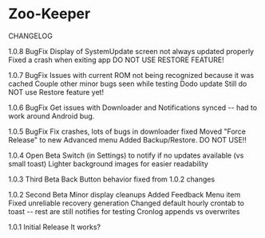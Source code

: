 # Zoo-Keeper
CHANGELOG

1.0.8 BugFix
	Display of SystemUpdate screen not always updated properly
	Fixed a crash when exiting app
	DO NOT USE RESTORE FEATURE!

1.0.7 BugFix
	Issues with current ROM not being recognized because it was cached
	Couple other minor bugs seen while testing Dodo update
	Still do NOT use Restore feature yet!

1.0.6 BugFix
	Get issues with Downloader and Notifications synced
	  -- had to work around Android bug.

1.0.5 BugFix
	Fix crashes, lots of bugs in downloader fixed
	Moved "Force Release" to new Advanced menu
	Added Backup/Restore.  DO NOT USE!!

1.0.4 Open Beta
	Switch (in Settings) to notify if no updates available (vs small toast)
	Lighter background images for easier readability

1.0.3 Third Beta
	Back Button behavior fixed from 1.0.2 changes

1.0.2 Second Beta
	Minor display cleanups
	Added Feedback Menu item
	Fixed unreliable recovery generation
	Changed default hourly crontab to toast
	  -- rest are still notifies for testing
	Cronlog appends vs overwrites

1.0.1 Initial Release
	It works?
